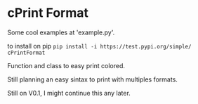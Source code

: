 # cPrint Format

Some cool examples at 'example.py'.

to install on pip `pip install -i https://test.pypi.org/simple/ cPrintFormat`

Function and class to easy print colored.

Still planning an easy sintax to print with multiples formats. 

Still on V0.1, I might continue this any later.
